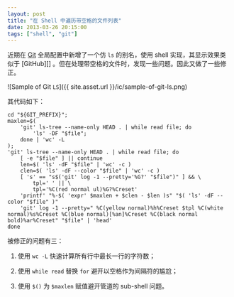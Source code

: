 ```yaml
---
layout: post
title: "在 Shell 中遍历带空格的文件列表"
date: 2013-03-26 20:15:00
tags: ["shell", "git"]
---
```


近期在 [Git][] 全局配置中新增了一个仿 `ls` 的别名，使用 shell 实现，其显示效果类似于 [GitHub][] 。但在处理带空格的文件时，发现一些问题。因此又做了一些修正。

![Sample of Git `LS`]({{ site.asset.url }}/ic/sample-of-git-ls.png)

其代码如下：

	cd "${GIT_PREFIX}";
	maxlen=$(
		'git' ls-tree --name-only HEAD . | while read file; do
			'ls' -DF "$file";
		done | 'wc' -L
	);
	'git' ls-tree --name-only HEAD . | while read file; do
		[ -e "$file" ] || continue
		len=$( 'ls' -dF "$file" | 'wc' -c )
		clen=$( 'ls' -dF --color "$file" | 'wc' -c )
		[ 's' == "s$('git' log -1 --pretty='%G?' "$file")" ] && \
			tpl=' ' || \
			tpl='%C(red normal ul)%G?%Creset'
		'printf' "%-$( 'expr' $maxlen + $clen - $len )s" "$( 'ls' -dF --color "$file" )"
		'git' log -1 --pretty=" %C(yellow normal)%h%Creset $tpl %C(white normal)%s%Creset %C(blue normal)[%an]%Creset %C(black normal bold)%ar%Creset" "$file" | 'head'
	done

被修正的问题有三：

1. 使用 `wc -L` 快速计算所有行中最长一行的字符数；

2. 使用 `while read` 替换 `for` 避开以空格作为间隔符的尴尬；

3. 使用 `$()` 为 `$maxlen` 赋值避开管道的 sub-shell 问题。

[Git]: https://git.wiki.kernel.org/index.php/Git_FAQ
